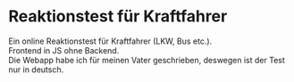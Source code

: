 # Reaktionstest für Kraftfahrer
Ein online Reaktionstest für Kraftfahrer (LKW, Bus etc.). <br>
Frontend in JS ohne Backend. <br>
Die Webapp habe ich für meinen Vater geschrieben, deswegen ist der Test nur in deutsch. <br>
